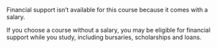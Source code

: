 Financial support isn’t available for this course because it comes with a salary.

If you choose a course without a salary, you may be eligible for financial support while you study, including bursaries, scholarships and loans.
